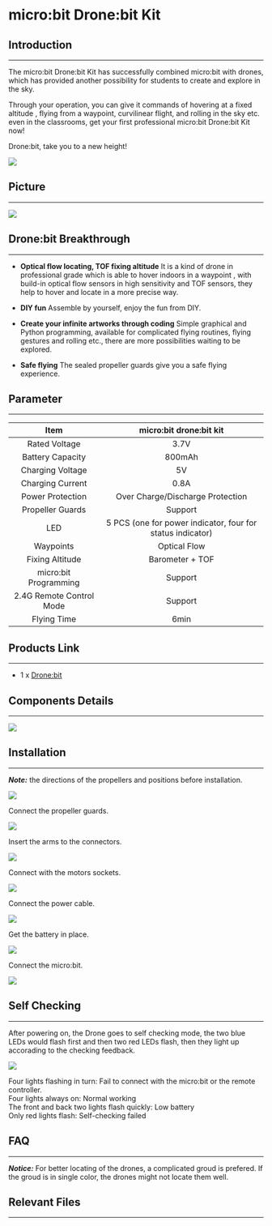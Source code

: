 # micro:bit Drone:bit Kit

## Introduction 
---

The micro:bit Drone:bit Kit has successfully combined micro:bit with drones, which has provided another possibility for students to create and explore in the sky.

Through your operation, you can give it commands of hovering at a fixed altitude , flying from a waypoint, curvilinear flight, and rolling in the sky etc. even in the classrooms, get your first professional micro:bit Drone:bit Kit now!

Drone:bit, take you to a new height!

![](./images/Drone-bit-01.png)


## Picture
---

![](./images/Drone-bit-02.png)

## Drone:bit Breakthrough
---
- **Optical flow locating, TOF fixing altitude**
    It is a kind of drone in professional grade which is able to hover indoors in a waypoint , with build-in optical flow sensors in high sensitivity and TOF sensors, they help to hover and locate in a more precise way.

- **DIY fun**
    Assemble by yourself, enjoy the fun from DIY.

- **Create your infinite artworks through coding**
    Simple graphical and Python programming, available for complicated flying routines, flying gestures and rolling etc., there are more possibilities waiting to be explored.

- **Safe flying**
    The sealed propeller guards give you a safe flying experience.



## Parameter
---

|Item|micro:bit drone:bit kit |
|:-:|:-:|
|Rated Voltage|3.7V |
|Battery Capacity|800mAh|
|Charging Voltage|5V|
|Charging Current|0.8A|
|Power Protection|Over Charge/Discharge Protection|
|Propeller Guards|Support|
|LED|5 PCS (one for power indicator, four for status indicator)|
|Waypoints|Optical Flow|
|Fixing Altitude|Barometer + TOF|
|micro:bit Programming|Support|
|2.4G Remote Control Mode|Support|
|Flying Time|6min|


##  Products Link
---

- 1 x [Drone:bit]()

##  Components Details
---

![](./images/Drone-bit-03.png)



## Installation 
---
***Note:*** the directions of the propellers and positions before installation. 

![](./images/Drone-bit-04.png)

Connect the propeller guards.

![](./images/Drone-bit-11.png)

Insert the arms to the connectors. 

![](./images/Drone-bit-05.png)

Connect with the motors sockets. 

![](./images/Drone-bit-06.png)

Connect the power cable. 

![](./images/Drone-bit-07.png)

Get the battery in place. 

![](./images/Drone-bit-08.png)

Connect the micro:bit.

![](./images/Drone-bit-09.png)




##  Self Checking
---
After powering on, the Drone goes to self checking mode, the two blue LEDs would flash first and then two red LEDs flash, then they light up accorading to the checking feedback. 

![](./images/Drone-bit-10.png)

Four lights flashing in turn: Fail to connect with the micro:bit or the remote controller.   
Four lights always on: Normal working  
The front and back two lights flash quickly: Low battery  
Only red lights flash: Self-checking failed

## FAQ
---
***Notice:*** For better locating of the drones, a complicated groud is prefered. If the groud is in single color, the drones might not locate them well. 

## Relevant Files
---

